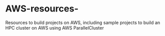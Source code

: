 # AWS-resources-
Resources to build projects on AWS, including sample projects to build an HPC cluster on AWS using AWS ParallelCluster
